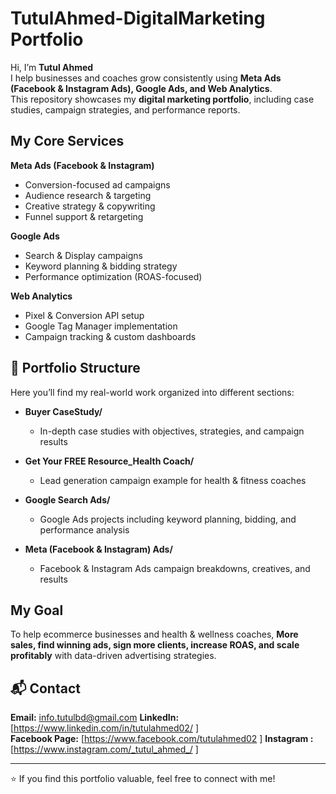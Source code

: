 # TutulAhmed-DigitalMarketing Portfolio


Hi, I’m **Tutul Ahmed**  
I help businesses and coaches grow consistently using **Meta Ads (Facebook & Instagram Ads), Google Ads, and Web Analytics**.  
This repository showcases my **digital marketing portfolio**, including case studies, campaign strategies, and performance reports.



## My Core Services
**Meta Ads (Facebook & Instagram)**
  - Conversion-focused ad campaigns  
  - Audience research & targeting  
  - Creative strategy & copywriting  
  - Funnel support & retargeting  

**Google Ads**
  - Search & Display campaigns  
  - Keyword planning & bidding strategy  
  - Performance optimization (ROAS-focused)  

**Web Analytics**
  - Pixel & Conversion API setup  
  - Google Tag Manager implementation  
  - Campaign tracking & custom dashboards

## 📂 Portfolio Structure
Here you’ll find my real-world work organized into different sections:

- **Buyer CaseStudy/**
  - In-depth case studies with objectives, strategies, and campaign results  

- **Get Your FREE Resource_Health Coach/**
  - Lead generation campaign example for health & fitness coaches  

- **Google Search Ads/**
  - Google Ads projects including keyword planning, bidding, and performance analysis  

- **Meta (Facebook & Instagram) Ads/**
  - Facebook & Instagram Ads campaign breakdowns, creatives, and results  


## My Goal
To help ecommerce businesses and health & wellness coaches, **More sales, find winning ads,  sign more clients, increase ROAS, and scale profitably** with data-driven advertising strategies.  

## 📬 Contact
**Email:** info.tutulbd@gmail.com 
**LinkedIn:** [https://www.linkedin.com/in/tutulahmed02/ ]  
**Facebook Page:** [https://www.facebook.com/tutulahmed02 ]
**Instagram :** [https://www.instagram.com/_tutul_ahmed_/ ]

---
⭐ If you find this portfolio valuable, feel free to connect with me!
